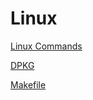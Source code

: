 # Linux

[Linux Commands](Linux%203d1f9b7482ae426cae99b43652456726/Linux%20Commands%208ed1522af02944a2816e5718e085d81c.md)

[DPKG](Linux%203d1f9b7482ae426cae99b43652456726/DPKG%200be9bfc15e9c4e51be39f90653141852.md)

[Makefile](Linux%203d1f9b7482ae426cae99b43652456726/Makefile%205eb601f1412a4ca28ee60a375e8732e7.md)